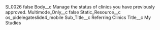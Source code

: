 <?xml version="1.0" encoding="UTF-8"?>
<CustomMetadata xmlns="http://soap.sforce.com/2006/04/metadata" xmlns:xsi="http://www.w3.org/2001/XMLSchema-instance" xmlns:xsd="http://www.w3.org/2001/XMLSchema">
    <label>SL0026</label>
    <protected>false</protected>
    <values>
        <field>Body__c</field>
        <value xsi:type="xsd:string">Manage the status of clinics you have previously approved.</value>
    </values>
    <values>
        <field>Multimode_Only__c</field>
        <value xsi:type="xsd:boolean">false</value>
    </values>
    <values>
        <field>Static_Resource__c</field>
        <value xsi:type="xsd:string">os_pidelegateslide4_mobile</value>
    </values>
    <values>
        <field>Sub_Title__c</field>
        <value xsi:type="xsd:string">Referring Clinics</value>
    </values>
    <values>
        <field>Title__c</field>
        <value xsi:type="xsd:string">My Studies</value>
    </values>
</CustomMetadata>
